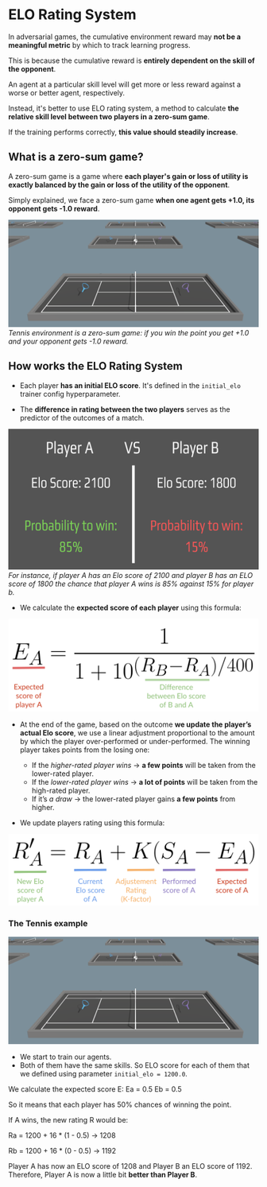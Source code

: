 # ELO Rating System

In adversarial games, the cumulative environment reward may **not be a meaningful metric** by which to track 
learning progress. 

This is because the cumulative reward is **entirely dependent on the skill of the opponent**. 

An agent at a particular skill level will get more or less reward against a worse or better agent, 
respectively. 

Instead, it's better to use ELO rating system, a method to calculate **the relative skill level between two players in a zero-sum game**.

If the training performs correctly, **this value should steadily increase**.


## What is a zero-sum game?
A zero-sum game is a game where **each player's gain or loss of utility is exactly balanced by the gain or loss of the utility of the opponent**.

Simply explained, we face a zero-sum game **when one agent gets +1.0, its opponent gets -1.0 reward**.

![Tennis](images/tennis.png)
*Tennis environment is a zero-sum game: if you win the point you get +1.0 and your opponent gets -1.0 reward.*


## How works the ELO Rating System
- Each player **has an initial ELO score**. It's defined in the `initial_elo` trainer config hyperparameter.

- The **difference in rating between the two players** serves as the predictor of the outcomes of a match. 

![Example Elo](images/elo_example.png)
*For instance, if player A has an Elo score of 2100 and player B has an ELO score of 1800 the chance that player A wins is 85% against 15% for player b.*

- We calculate the **expected score of each player** using this formula:

![Elo Expected Score Formula](images/elo_expected_score_formula.png)

- At the end of the game, based on the outcome **we update the player’s actual Elo score**, we use a linear adjustment proportional to the amount by which the player over-performed or under-performed. 
The winning player takes points from the losing one:
  - If the *higher-rated player wins* → **a few points** will be taken from the lower-rated player.
  - If the *lower-rated player wins* → **a lot of points** will be taken from the high-rated player.
  - If it’s *a draw* → the lower-rated player gains **a few points** from higher.

- We update players rating using this formula:

![Elo Score Update Formula](images/elo_score_update_formula.png)

### The Tennis example
![Tennis](images/tennis.png)

- We start to train our agents. 
- Both of them have the same skills. So ELO score for each of them that we defined using parameter `initial_elo = 1200.0`.

We calculate the expected score E:
Ea = 0.5
Eb = 0.5

So it means that each player has 50% chances of winning the point.

If A wins, the new rating R would be:

Ra = 1200 + 16 * (1 - 0.5) → 1208

Rb = 1200 + 16 * (0 - 0.5) → 1192

Player A has now an ELO score of 1208 and Player B an ELO score of 1192. Therefore, Player A is now a little bit **better than Player B**.
